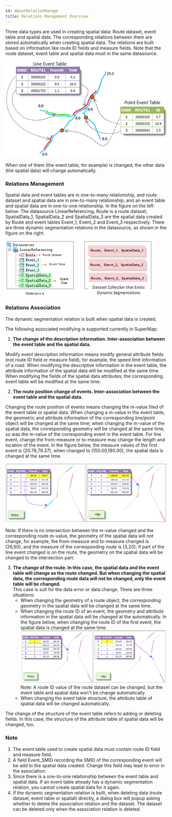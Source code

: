 ```yaml
---
id: AboutRelationManage
title: Relations Management Overview
---
```

Three data types are used in creating spatial data: Route dataset, event table and spatial data. The corresponding relations between them are stored automatically when creating spatial data. The relations are built based on information like route ID fields and measure fields. Note that the route dataset, event table and spatial data must in the same datasource.

![](img/SpatialData.png)  
  
When one of them (the event table, for example) is changed, the other data (the spatial data) will change automatically.

### Relations Management

Spatial data and event tables are in one-to-many relationship, and route dataset and spatial data are in one-to-many relationship, and an event table and spatial data are in one-to-one relationship. In the figure on the left below: The datasource LinearReferencing, Route is a route dataset, SpatialData_1, SpatialData_2 and SpatialData_3 are the spatial data created by Route and event tables Event_1, Event_2 and Event_3 respectively. There are three dynamic segmentation relations in the datasource, as shown in the figure on the right.

![](img/DSexample.png)  

### Relations Association

The dynamic segmentation relation is built when spatial data is created.

The following associated modifying is supported currently in SuperMap:

1. **The change of the description information. Inter-association between the event table and the spatial data.**

Modify event description information means modify general attribute fields (not route ID field or measure field), for example, the speed limit information of a road. When modifying the descriptive information in the event table, the attribute information of the spatial data will be modified at the same time. When modifying the fields of the spatial data attributes, the corresponding event table will be modified at the same time.

2. **The route position change of events. Inter-association between the event table and the spatial data.**

Changing the route position of events means changing the m-value filed of the event table or spatial data. When changing a m-value in the event table, the geometric and attribute information of the corresponding line/point object will be changed at the same time; when changing the m-value of the spatial data, the corresponding geometry will be changed at the same time, so was the m-value of the corresponding event in the event table. For line event, change the from-measure or to-measure may change the length and location of the event. In the figure below, the measure values of the first event is (20.78,79.37), when changed to (150.00,180.00), the spatial data is changed at the same time.

![](img/RelationLink.png)  
  
Note: If there is no intersection between the m-value changed and the corresponding route m-value, the geometry of the spatial data will not change, for example, the from-measure and to-measure changed is (26,60), and the measure of the corresponding route is (3,20); if part of the line event changed is on the route, the geometry on the spatial data will be changed to the intersection part.

3. **The change of the route. In this case, the spatial data and the event table will change as the route changed. But when changing the spatial data, the corresponding route data will not be changed, only the event table will be changed.**<br/> This case is suit for the data error or data change. There are three situations:
    * When changing the geometry of a route object, the corresponding geometry in the spatial data will be changed at the same time. 
    * When changing the route ID of an event, the geometry and attribute information in the spatial data will be changed at the automatically. In the figure below, when changing the route ID of the first event, the spatial data is changed at the same time. <br/>![](img/RelationLink2.png)  <br/>Note: A route ID value of the route dataset can be changed, but the event table and spatial data won't be change automatically.
    * When changing the event table structure, the attribute table of spatial data will be changed automatically.

The change of the structure of the event table refers to adding or deleting fields. In this case, the structure of the attribute table of spatial data will be changed, too.

### Note

  1. The event table used to create spatial data must contain route ID field and measure field.
  2. A field Event_SMID recording the SMID of the corresponding event will be add to the spatial data created. Change this field may lead to error in the association.
  3. Since there is a one-to-one relationship between the event table and spatial data. If an event table already has a dynamic segmentation relation, you cannot create spatial data for it again.
  4. If the dynamic segmentation relation is built, when deleting data (route dataset, event table or spatial) directly, a dialog box will popup asking whether to delete the association relation and the dataset. The dataset can be deleted only when the association relation is deleted. 
